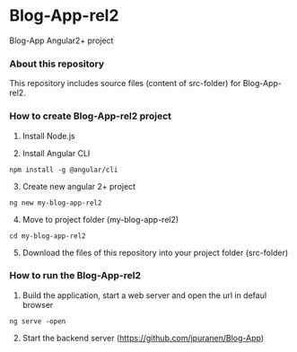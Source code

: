 # Blog-App-rel2
Blog-App Angular2+ project

### About this repository

This repository includes source files (content of src-folder) for Blog-App-rel2. 

### How to create Blog-App-rel2 project


1. Install Node.js

2. Install Angular CLI
```
npm install -g @angular/cli
```

3. Create new angular 2+ project
```
ng new my-blog-app-rel2
```
4. Move to project folder (my-blog-app-rel2)
```
cd my-blog-app-rel2
```
5. Download the files of this repository into your project folder (src-folder)

### How to run the Blog-App-rel2

1. Build the application, start a web server and open the url in defaul browser
```
ng serve -open 
```
2. Start the backend server (https://github.com/jpuranen/Blog-App)
